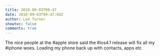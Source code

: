 ```yaml
---
title: 2010-09-03T09-47
date: 2010-09-03T09:47:04Z
author: Lee Turner
showtoc: false
comments: true
---
```


The nice people at the #apple store said the #ios4.1 release will fix all my #iphone woes.  Loading my phone back up with contacts, apps etc

